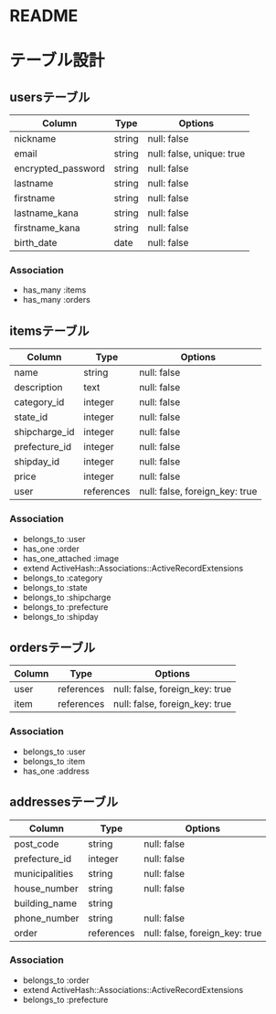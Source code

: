 # README

# テーブル設計

## usersテーブル

| Column             | Type       | Options                        |
|--------------------|------------|--------------------------------|
| nickname           | string     | null: false                    |
| email              | string     | null: false, unique: true      |
| encrypted_password | string     | null: false                    |
| lastname           | string     | null: false                    |
| firstname          | string     | null: false                    |
| lastname_kana      | string     | null: false                    |
| firstname_kana     | string     | null: false                    |
| birth_date         | date       | null: false                    |

### Association
- has_many :items
- has_many :orders


## itemsテーブル

| Column             | Type       | Options                        |
|--------------------|------------|--------------------------------|
| name               | string     | null: false                    |
| description        | text       | null: false                    |
| category_id        | integer    | null: false                    |
| state_id           | integer    | null: false                    |
| shipcharge_id      | integer    | null: false                    |
| prefecture_id      | integer    | null: false                    |
| shipday_id         | integer    | null: false                    |
| price              | integer    | null: false                    |
| user               | references | null: false, foreign_key: true |

### Association
- belongs_to :user
- has_one :order
- has_one_attached :image
- extend ActiveHash::Associations::ActiveRecordExtensions
-   belongs_to :category
-   belongs_to :state
-   belongs_to :shipcharge
-   belongs_to :prefecture
-   belongs_to :shipday


## ordersテーブル

| Column             | Type       | Options                        |
|--------------------|------------|--------------------------------|
| user               | references | null: false, foreign_key: true |
| item               | references | null: false, foreign_key: true |

### Association
- belongs_to :user
- belongs_to :item
- has_one :address


## addressesテーブル

| Column             | Type       | Options                        |
|--------------------|------------|--------------------------------|
| post_code          | string     | null: false                    |
| prefecture_id      | integer    | null: false                    |
| municipalities     | string     | null: false                    |
| house_number       | string     | null: false                    |
| building_name      | string     |                                |
| phone_number       | string     | null: false                    |
| order              | references | null: false, foreign_key: true |

### Association
- belongs_to :order
- extend ActiveHash::Associations::ActiveRecordExtensions
-   belongs_to :prefecture